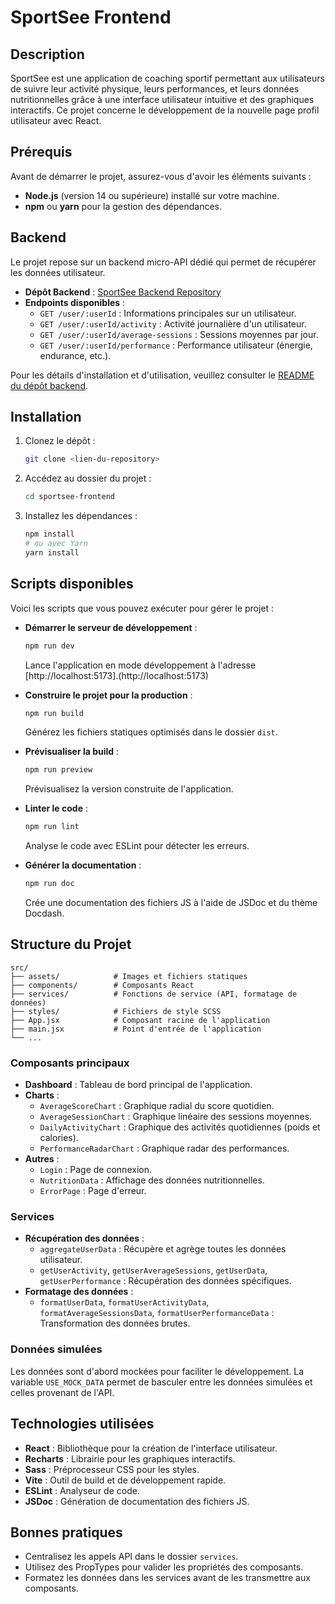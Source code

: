 # SportSee Frontend

## Description
SportSee est une application de coaching sportif permettant aux utilisateurs de suivre leur activité physique, leurs performances, et leurs données nutritionnelles grâce à une interface utilisateur intuitive et des graphiques interactifs. Ce projet concerne le développement de la nouvelle page profil utilisateur avec React.

## Prérequis
Avant de démarrer le projet, assurez-vous d'avoir les éléments suivants :

- **Node.js** (version 14 ou supérieure) installé sur votre machine.
- **npm** ou **yarn** pour la gestion des dépendances.

## Backend
Le projet repose sur un backend micro-API dédié qui permet de récupérer les données utilisateur.  

- **Dépôt Backend** : [SportSee Backend Repository](https://github.com/OpenClassrooms-Student-Center/SportSee.git)
- **Endpoints disponibles** :  
  - `GET /user/:userId` : Informations principales sur un utilisateur.  
  - `GET /user/:userId/activity` : Activité journalière d'un utilisateur.  
  - `GET /user/:userId/average-sessions` : Sessions moyennes par jour.  
  - `GET /user/:userId/performance` : Performance utilisateur (énergie, endurance, etc.).  

Pour les détails d'installation et d'utilisation, veuillez consulter le [README du dépôt backend](https://github.com/OpenClassrooms-Student-Center/SportSee.git).

## Installation
1. Clonez le dépôt :
   ```bash
   git clone <lien-du-repository>
   ```
2. Accédez au dossier du projet :
   ```bash
   cd sportsee-frontend
   ```
3. Installez les dépendances :
   ```bash
   npm install
   # ou avec Yarn
   yarn install
   ```

## Scripts disponibles
Voici les scripts que vous pouvez exécuter pour gérer le projet :

- **Démarrer le serveur de développement** :
  ```bash
  npm run dev
  ```
  Lance l'application en mode développement à l'adresse [http://localhost:5173].(http://localhost:5173)

- **Construire le projet pour la production** :
  ```bash
  npm run build
  ```
  Générez les fichiers statiques optimisés dans le dossier `dist`.

- **Prévisualiser la build** :
  ```bash
  npm run preview
  ```
  Prévisualisez la version construite de l'application.

- **Linter le code** :
  ```bash
  npm run lint
  ```
  Analyse le code avec ESLint pour détecter les erreurs.

- **Générer la documentation** :
  ```bash
  npm run doc
  ```
  Crée une documentation des fichiers JS à l'aide de JSDoc et du thème Docdash.

## Structure du Projet

```plaintext
src/
├── assets/            # Images et fichiers statiques
├── components/        # Composants React
├── services/          # Fonctions de service (API, formatage de données)
├── styles/            # Fichiers de style SCSS
├── App.jsx            # Composant racine de l'application
├── main.jsx           # Point d'entrée de l'application
└── ...
```

### Composants principaux

- **Dashboard** : Tableau de bord principal de l'application.
- **Charts** :
  - `AverageScoreChart` : Graphique radial du score quotidien.
  - `AverageSessionChart` : Graphique linéaire des sessions moyennes.
  - `DailyActivityChart` : Graphique des activités quotidiennes (poids et calories).
  - `PerformanceRadarChart` : Graphique radar des performances.
- **Autres** :
  - `Login` : Page de connexion.
  - `NutritionData` : Affichage des données nutritionnelles.
  - `ErrorPage` : Page d'erreur.

### Services

- **Récupération des données** :
  - `aggregateUserData` : Récupère et agrège toutes les données utilisateur.
  - `getUserActivity`, `getUserAverageSessions`, `getUserData`, `getUserPerformance` : Récupération des données spécifiques.
- **Formatage des données** :
  - `formatUserData`, `formatUserActivityData`, `formatAverageSessionsData`, `formatUserPerformanceData` : Transformation des données brutes.

### Données simulées
Les données sont d'abord mockées pour faciliter le développement. La variable `USE_MOCK_DATA` permet de basculer entre les données simulées et celles provenant de l'API.

## Technologies utilisées
- **React** : Bibliothèque pour la création de l'interface utilisateur.
- **Recharts** : Librairie pour les graphiques interactifs.
- **Sass** : Préprocesseur CSS pour les styles.
- **Vite** : Outil de build et de développement rapide.
- **ESLint** : Analyseur de code.
- **JSDoc** : Génération de documentation des fichiers JS.

## Bonnes pratiques
- Centralisez les appels API dans le dossier `services`.
- Utilisez des PropTypes pour valider les propriétés des composants.
- Formatez les données dans les services avant de les transmettre aux composants.